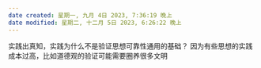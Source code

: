 ```yaml
---
date created: 星期一, 九月 4日 2023, 7:36:19 晚上
date modified: 星期二, 十二月 5日 2023, 6:26:22 晚上
---
```

实践出真知，实践为什么不是验证思想可靠性通用的基础？
	因为有些思想的实践成本过高，比如道德观的验证可能需要圈养很多文明